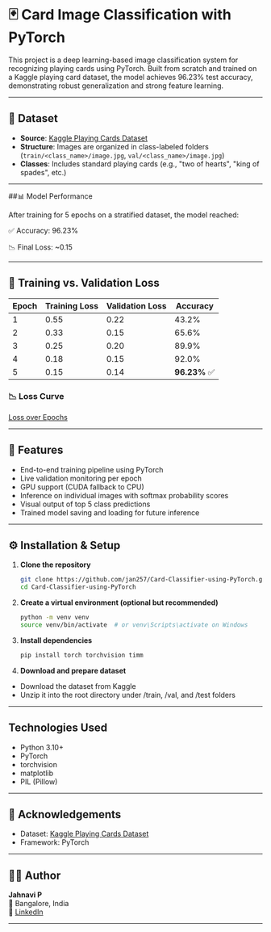 # 🃏 Card Image Classification with PyTorch

This project is a deep learning-based image classification system for recognizing playing cards using PyTorch. Built from scratch and trained on a Kaggle playing card dataset, the model achieves 96.23% test accuracy, demonstrating robust generalization and strong feature learning.

---

## 📂 Dataset

- **Source**: [Kaggle Playing Cards Dataset](https://www.kaggle.com/datasets/gpiosenka/cards-image-datasetclassification) 
- **Structure**: Images are organized in class-labeled folders (`train/<class_name>/image.jpg`, `val/<class_name>/image.jpg`)
- **Classes**: Includes standard playing cards (e.g., "two of hearts", "king of spades", etc.)

---

##📊 Model Performance 

After training for 5 epochs on a stratified dataset, the model reached:

✅ Accuracy: 96.23%

📉 Final Loss: ~0.15

---
## 🔁 Training vs. Validation Loss

| Epoch | Training Loss | Validation Loss | Accuracy     |
| ----- | ------------- | --------------- | ------------ |
| 1     | 0.55          | 0.22            | 43.2%        |
| 2     | 0.33          | 0.15            | 65.6%        |
| 3     | 0.25          | 0.20            | 89.9%        |
| 4     | 0.18          | 0.15            | 92.0%        |
| 5     | 0.15          | 0.14            | **96.23%** ✅|

### 📉 Loss Curve
[Loss over Epochs](output.png)

---

## 📌 Features

- End-to-end training pipeline using PyTorch
- Live validation monitoring per epoch
- GPU support (CUDA fallback to CPU)
- Inference on individual images with softmax probability scores
- Visual output of top 5 class predictions
- Trained model saving and loading for future inference

---

## ⚙️ Installation & Setup

1. **Clone the repository**  
   ```bash
   git clone https://github.com/jan257/Card-Classifier-using-PyTorch.git
   cd Card-Classifier-using-PyTorch
   ```
   
2. **Create a virtual environment (optional but recommended)**
   ```bash
   python -m venv venv
   source venv/bin/activate  # or venv\Scripts\activate on Windows
   ```
   
3. **Install dependencies**
   ```bash
   pip install torch torchvision timm 
   ```

4. **Download and prepare dataset**
   
- Download the dataset from Kaggle
- Unzip it into the root directory under /train, /val, and /test folders

---

## Technologies Used
  - Python 3.10+
  - PyTorch
  - torchvision
  - matplotlib
  - PIL (Pillow)

---
## 🤝 Acknowledgements
- Dataset: [Kaggle Playing Cards Dataset](https://www.kaggle.com/datasets/gpiosenka/cards-image-datasetclassification) 
- Framework: PyTorch
---

## 👩‍💻 Author

**Jahnavi P**  
📍 Bangalore, India  
🔗 [LinkedIn](https://www.linkedin.com/in/jahnavi-p-a68788233) 

---
